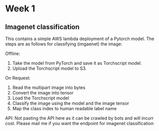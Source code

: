 # Week 1

## Imagenet classification

This contains a simple AWS lambda deployment of a Pytorch model. The steps are as follows for classifying (imgaenet) the image:

Offline:

1. Take the model from PyTorch and save it as Torchscript model.
2. Upload the Torchscript model to S3.

On Request:
1. Read the multipart image into bytes
2. Convert the image into tensor
3. Load the Torchscript model
4. Classify the image using the model and the image tensor
5. Map the class index to human readable label name

API:
Not pasting the API here as it can be crawled by bots and will incurr cost. Please mail me if you want the endpoint for imagenet classification
